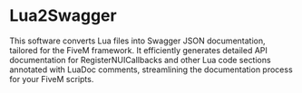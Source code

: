 # Lua2Swagger
This software converts Lua files into Swagger JSON documentation, tailored for the FiveM framework. It efficiently generates detailed API documentation for RegisterNUICallbacks and other Lua code sections annotated with LuaDoc comments, streamlining the documentation process for your FiveM scripts.
